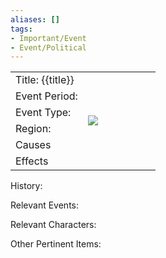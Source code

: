 ```yaml
---
aliases: []
tags: 
- Important/Event
- Event/Political
---
```

<table width=100% style="border-collapse: collapse; border: none;" >
<tbody>
  <tr style="border: none;">
    <td width=50% style="border: none;">Title: {{title}} </td>
    <td rowspan="6" width=50% style="border: none;">
		<img src="app://local//home/orine/Vaults/Victorian Brazil/Assets/No_image.png" 
style="max-height: 400px; max-width: 400px;"
>
	  </td>
  </tr>
  <tr>
    <td>Event Period: </td>
  </tr>
  <tr>
    <td>Event Type: </td>
  </tr>
  <tr>
    <td>Region: </td>
  </tr>
  <tr>
    <td>Causes</td>
  </tr>
  <tr>
    <td>Effects</td>
  </tr>
</tbody>
</table>

History:

Relevant Events:

Relevant Characters:

Other Pertinent Items:

